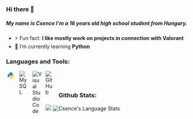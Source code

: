 ### Hi there 👋
##### My name is Csence I'm a 16 years old high school student from Hungary.

- ⚡ Fun fact: **I like mostly work on projects in connection with Valorant**
- 🌱 I’m currently learning **Python**

### Languages and Tools: 
<img align="left" alt="Python" width="26px" src="https://raw.githubusercontent.com/github/explore/80688e429a7d4ef2fca1e82350fe8e3517d3494d/topics/python/python.png" style="padding-right:10px;"/>
<img align="left" alt="MySQL" width="26px" src="https://cdn.jsdelivr.net/gh/devicons/devicon/icons/mysql/mysql-original.svg" style="padding-right:10px;" />
<img align="left" alt="Visual Studio Code" width="26px" src="https://cdn.jsdelivr.net/gh/devicons/devicon/icons/vscode/vscode-original.svg" style="padding-right:10px;" />
<img align="left" alt="GitHub" width="26px" src="https://user-images.githubusercontent.com/3369400/139447912-e0f43f33-6d9f-45f8-be46-2df5bbc91289.png" style="padding-right:10px;" /> 

<br/>
<br/>

### Github Stats: 
<img src='https://github-readme-stats.vercel.app/api?username=Csence&count_private=true&include_all_commits=true&show_icons=true&theme=gotham&hide_border=true&line_height=27'/>
<img  alt="Csence's Language Stats" src="https://github-readme-stats.vercel.app/api/top-langs/?username=Csence&layout=compact" />

<!--
**Csence/Csence** is a ✨ _special_ ✨ repository because its `README.md` (this file) appears on your GitHub profile.

Here are some ideas to get you started:

- 🔭 I’m currently working on ...
- 🌱 I’m currently learning ...
- 👯 I’m looking to collaborate on ...
- 🤔 I’m looking for help with ...
- 💬 Ask me about ...
- 📫 How to reach me: ...
- 😄 Pronouns: ...
 
-->
